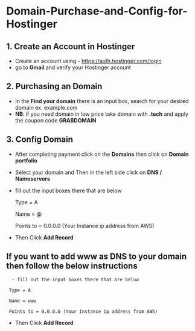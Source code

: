# Domain-Purchase-and-Config-for-Hostinger

## 1. Create an Account in Hostinger
   - Create an account using - https://auth.hostinger.com/login
   - go to **Gmail** and verify your Hostinger account
## 2. Purchasing an Domain
   - In the **Find your domain** there is an input box, search for your desired domain ex. example.com
   - **NB**: if you need domain in low price take domain with **.tech** and apply the coupon code **GRABDOMAIN**
## 3. Config Domain
   - After completing payment click on the **Domains** then click on **Domain portfolio**
   - Select your domain and Then in the left side click on **DNS / Nameservers**
   - fill out the input boxes there that are below
     
     Type = A

     Name = @

     Points to = 0.0.0.0 (Your Instance ip address from AWS)

   - Then Click **Add Record**

   ## If you want to add **www** as DNS to your domain then follow the below instructions
      - fill out the input boxes there that are below
     
     Type = A

     Name = www

     Points to = 0.0.0.0 (Your Instance ip address from AWS)

   - Then Click **Add Record**
